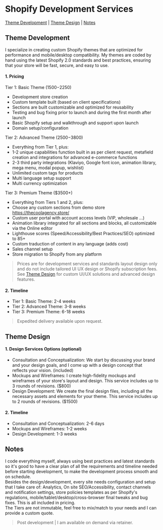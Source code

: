 # Shopify Development Services

[Theme Development](#theme-development) |
[Theme Design](#theme-design) |
[Notes](#notes)


## Theme Development

I specialize in creating custom Shopify themes that are optimized for performance and mobile/desktop compatibility. My themes are coded by hand using the latest Shopify 2.0 standards and best practices, ensuring that your store will be fast, secure, and easy to use.

#### 1. Pricing

Tier 1: Basic Theme ($1500-$2250)
- Development store creation  
- Custom template built (based on client specifications)  
- Sections are built customizable and optimized for reusability  
- Testing and bug fixing prior to launch and during the first month after launch  
- Basic Shopify setup and walkthrough and support upon launch  
- Domain setup/configuration  

Tier 2: Advanced Theme ($2500-$3800)
- Everything from Tier 1, plus:  
- 1-2 unique capabilities function built in as per client request, metafield creation and integrations for advanced e-commerce functions  
- 2-3 third party integrations (Klaviyo, Google font icon, animation library, mega menu, modal popup, wishlist)  
- Unlimited custom tags for products  
- Multi language setup support  
- Multi currency optimization  

Tier 3: Premium Theme ($3500+)
- Everything from Tiers 1 and 2, plus:  
- Choose any custom sections from demo store https://thecoolagency.store/  
- Custom user portal with account access levels (VIP, wholesale ...)  
- Animation library integrated for all sections and blocks, all customizable via the Online editor  
- Lighthouse scores (Speed/Accessibility/Best Practices/SEO) optimized to 85+  
- Custom traduction of content in any language (adds cost)  
- Sales channel setup  
- Store migration to Shopify from any platform  

> Prices are for development services and standards layout design only and do not include tailored UI UX design or Shopify subscription fees. See [Theme Design](#theme-design) for custom UI/UX solutions and advanced design features.

#### 2. Timeline

- Tier 1: Basic Theme: 2-4 weeks  
- Tier 2: Advanced Theme: 3-8 weeks  
- Tier 3: Premium Theme: 6-18 weeks  

> Expedited delivery available upon request.


## Theme Design

#### 1. Design Services Options (optional)

- Consultation and Conceptualization: We start by discussing your brand and your design goals, and I come up with a design concept that reflects your vision. (included)  
- Mockups and Wireframes: I create high-fidelity mockups and wireframes of your store's layout and design. This service includes up to 3 rounds of revisions. ($800)  
- Design Development: We create the final design files, including all the necessary assets and elements for your theme. This service includes up to 2 rounds of revisions. ($1500)  

#### 2. Timeline

- Consultation and Conceptualization: 2-6 days  
- Mockups and Wireframes: 1-2 weeks  
- Design Development: 1-3 weeks  

## Notes

I code everything myself, always using best practices and latest standards so it's good to have a clear plan of all the requirements and timeline needed before starting development, to make the development process smooth and on schedule.  
Besides the design/development, every site needs configuration and setup that I take care of: Analytics, On site SEO/Accessibility, contact channels and notification settings, store policies templates as per Shopify's regulations, mobile/tablet/desktop/cross-browser final tweaks and bug fixes. This is all included in pricing.  
The Tiers are not immutable, feel free to mix/match to your needs and I can provide a custom quote.

> Post development | I am available on demand via retainer.

